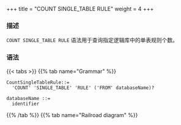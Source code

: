 +++
title = "COUNT SINGLE_TABLE RULE"
weight = 4
+++

### 描述

`COUNT SINGLE_TABLE RULE` 语法用于查询指定逻辑库中的单表规则个数。

### 语法

{{< tabs >}}
{{% tab name="Grammar" %}}
```
CountSingleTableRule::=
  'COUNT' 'SINGLE_TABLE' 'RULE' ('FROM' databaseName)?
  
databaseName ::=
  identifier
```
{{% /tab %}}
{{% tab name="Railroad diagram" %}}
<iframe frameborder="0" name="diagram" id="diagram" width="100%" height="100%"></iframe>
{{% /tab %}}
{{< /tabs >}}


### 补充说明

- 未指定 `databaseName` 时，默认是当前使用的 `DATABASE`。 如果也未使用 `DATABASE` 则会提示 `No database selected`。

### 返回值说明

| 列        | 说明                 |
|-----------|---------------------|
| rule_name | 规则名称              |
| database  | 单表所在的数据库名称    |
| count     | 规则个数              |

### 示例

- 查询当前逻辑库中的单表规则个数

```sql
COUNT SINGLE_TABLE RULE
```

```sql
mysql> COUNT SINGLE_TABLE RULE;
+--------------+----------+-------+
| rule_name    | database | count |
+--------------+----------+-------+
| t_single_0   | ds       | 2     |
+--------------+----------+-------+
1 row in set (0.02 sec)
```

### 保留字

`COUNT`、`SINGLE_TABLE`、`RULE`

### 相关链接

- [保留字](/cn/reference/distsql/syntax/reserved-word/)

